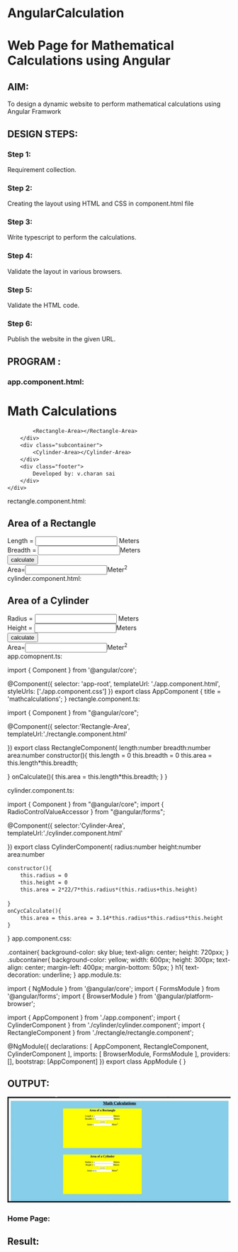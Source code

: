 # AngularCalculation

# Web Page for Mathematical Calculations using Angular

## AIM:
To design a dynamic website to perform mathematical calculations using Angular Framwork

## DESIGN STEPS:

### Step 1:

Requirement collection.

### Step 2:

Creating the layout using HTML and CSS in component.html file

### Step 3:

Write typescript to perform the calculations.

### Step 4:

Validate the layout in various browsers.

### Step 5:

Validate the HTML code.

### Step 6:

Publish the website in the given URL.

## PROGRAM :

### app.component.html:
<body>
    <div class="container">
        <h1>Math Calculations</h1>
        <div class="subcontainer">
            
            <Rectangle-Area></Rectangle-Area>
        </div>
        <div class="subcontainer">
            <Cylinder-Area></Cylinder-Area>
        </div>
        <div class="footer">
            Developed by: v.charan sai
        </div>
    </div>
</body>
rectangle.component.html:


<div>
    <h2>Area of a Rectangle</h2>
    Length = <input  type="text" [(ngModel)]="length"> Meters<br>
    Breadth = <input [(ngModel)]="breadth"type ="text">Meters<br>
    <input type="button" (click)="onCalculate()" value="calculate"><br>
    Area=<input [value]="area" type="text" >Meter<sup>2</sup>
</div>
cylinder.component.html:
<div>
    <h2>Area of a Cylinder</h2>
    Radius = <input  type="text" [(ngModel)]="radius"> Meters<br>
    Height = <input [(ngModel)]="height"type ="text">Meters<br>
    <input type="button" (click)="onCycCalculate()" value="calculate"><br>
    Area=<input [value]="area" type="text" >Meter<sup>2</sup>
</div>
app.comopnent.ts:


import { Component } from '@angular/core';

@Component({
  selector: 'app-root',
  templateUrl: './app.component.html',
  styleUrls: ['./app.component.css']
})
export class AppComponent {
  title = 'mathcalculations';
}
rectangle.component.ts:


import { Component } from "@angular/core";

@Component({ selector:'Rectangle-Area', templateUrl:'./rectangle.component.html'

}) export class RectangleComponent{ length:number breadth:number area:number constructor(){ this.length = 0 this.breadth = 0 this.area = this.length*this.breadth;

}
onCalculate(){
    this.area = this.length*this.breadth;
}
}

cylinder.component.ts:

import { Component } from "@angular/core";
import { RadioControlValueAccessor } from "@angular/forms";

@Component({
    selector:'Cylinder-Area',
    templateUrl:'./cylinder.component.html'

})
export class CylinderComponent{
    radius:number
    height:number
    area:number
    
    constructor(){
        this.radius = 0
        this.height = 0
        this.area = 2*22/7*this.radius*(this.radius+this.height)

    }
    onCycCalculate(){
        this.area = this.area = 3.14*this.radius*this.radius*this.height
    }
}
app.component.css:

.container{
    background-color: sky blue;
    text-align: center;
    height: 720pxx;
}
.subcontainer{
    background-color: yellow;
    width: 600px;
    height: 300px;
    text-align: center;
    margin-left: 400px;
    margin-bottom: 50px;
}
h1{
    text-decoration: underline;
}
app.module.ts:

import { NgModule } from '@angular/core';
import { FormsModule } from '@angular/forms';
import { BrowserModule } from '@angular/platform-browser';

import { AppComponent } from './app.component';
import { CylinderComponent } from './cylinder/cylinder.component';
import { RectangleComponent } from './rectangle/rectangle.component';

@NgModule({
  declarations: [
    AppComponent,
    RectangleComponent,
    CylinderComponent
  ],
  imports: [
    BrowserModule,
    FormsModule
  ],
  providers: [],
  bootstrap: [AppComponent]
})
export class AppModule { }

## OUTPUT:
![OUTPUT](G1.JPG)

### Home Page:


## Result:
